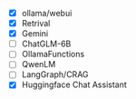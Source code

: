 * [X] ollama/webui
* [X] Retrival
* [X] Gemini
* [ ] ChatGLM-6B
* [ ] OllamaFunctions
* [ ] QwenLM
* [ ] LangGraph/CRAG
* [X] Huggingface Chat Assistant
